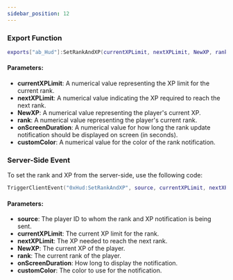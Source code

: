 ```yaml
---
sidebar_position: 12
---
```


### Export Function
```lua
exports["ab_Hud"]:SetRankAndXP(currentXPLimit, nextXPLimit, NewXP, rank, onScreenDuration, customColor)
```
#### Parameters:
- **currentXPLimit**: A numerical value representing the XP limit for the current rank.
- **nextXPLimit**: A numerical value indicating the XP required to reach the next rank.
- **NewXP**: A numerical value representing the player's current XP.
- **rank**: A numerical value representing the player's current rank.
- **onScreenDuration**: A numerical value for how long the rank update notification should be displayed on screen (in seconds).
- **customColor**: A numerical value for the color of the rank notification.

### Server-Side Event
To set the rank and XP from the server-side, use the following code:
```lua
TriggerClientEvent("0xHud:SetRankAndXP", source, currentXPLimit, nextXPLimit, NewXP, rank, onScreenDuration, customColor)
```
#### Parameters:
- **source**: The player ID to whom the rank and XP notification is being sent.
- **currentXPLimit**: The current XP limit for the rank.
- **nextXPLimit**: The XP needed to reach the next rank.
- **NewXP**: The current XP of the player.
- **rank**: The current rank of the player.
- **onScreenDuration**: How long to display the notification.
- **customColor**: The color to use for the notification.
